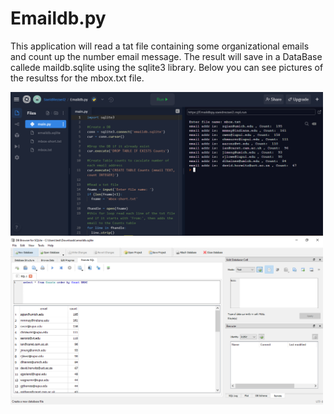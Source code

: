 # Emaildb.py
This application will read a tat file containing some organizational emails and count up the number email message.  The result will save in a DataBase callede maildb.sqlite using the sqlite3 library.
Below you can see pictures of the resultss for the mbox.txt file.
 <div style="float:center">
 <img  src="pythonResult.PNG" width=500>
  </div>
   <div style="float:center">
 <img  src="SQLiteResult.PNG" width=500>
  </div>
